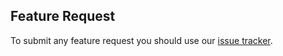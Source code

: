 
<!--
***********************************
*                                 *
*         Feature Request         *
*                                 *
***********************************
-->

## Feature Request

To submit any feature request you should use our <a href="{{ site.repository }}/issues" target="git_hub_issue_tracker">issue tracker</a>.
